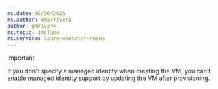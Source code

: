 ```yaml
---
ms.date: 09/30/2025
ms.author: omarrivera
author: g0r1v3r4
ms.topic: include
ms.service: azure-operator-nexus
---
```


> [!IMPORTANT]
> If you don't specify a managed identity when creating the VM, you can't enable managed identity support by updating the VM after provisioning.